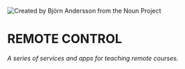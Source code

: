 ![Created by Björn Andersson from the Noun Project](https://github.com/mottaquikarim/remotecontrol/raw/master/assets/remote-control.png?raw=true) 

# REMOTE CONTROL

*A series of services and apps for teaching remote courses.*

